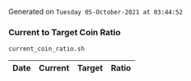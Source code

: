 Generated on `Tuesday 05-October-2021 at 03:44:52`

### Current to Target Coin Ratio
`current_coin_ratio.sh`

Date|Current|Target|Ratio
---|---|---|---
